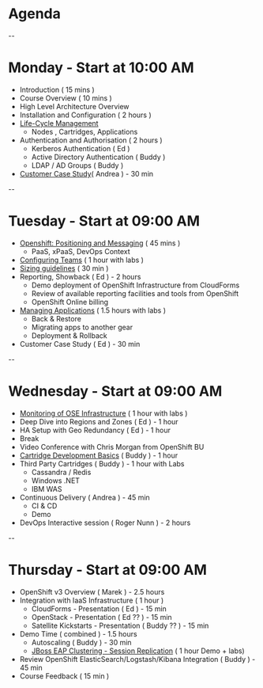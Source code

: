 # Agenda

--

# Monday - Start at 10:00 AM

* Introduction ( 15 mins )
* Course Overview ( 10 mins )
* High Level Architecture Overview
* Installation and Configuration ( 2 hours )
* [Life-Cycle Management](/2015-emea-enablement-training/lifecycle_management/index.html)
  * Nodes , Cartridges, Applications
* Authentication and Authorisation ( 2 hours )
  *  Kerberos Authentication ( Ed )
  *  Active Directory Authentication ( Buddy )
  *  LDAP / AD Groups ( Buddy )
* [Customer Case Study](/2015-emea-enablement-training/case_studies/Monday_AMorena-CaseStudy.pdf)( Andrea ) - 30 min

--

# Tuesday - Start at 09:00 AM

* [Openshift: Positioning and Messaging](/2015-emea-enablement-training/OSE_positioning.pdf) ( 45 mins )
  * PaaS, xPaaS, DevOps Context
* [Configuring Teams](/2015-emea-enablement-training/Teams/)  ( 1 hour with labs )
* [Sizing guidelines](/2015-emea-enablement-training/Sizing/) ( 30 min )
* Reporting, Showback ( Ed ) - 2 hours
  *  Demo deployment of OpenShift Infrastructure from CloudForms
  *  Review of available reporting facilities and tools from OpenShift
  *  OpenShift Online billing 
* [Managing Applications](/2015-emea-enablement-training/ManagingApps/) ( 1.5 hours with labs )
  *  Back & Restore
  *  Migrating apps to another gear
  *  Deployment & Rollback
* Customer Case Study ( Ed ) - 30 min


--

# Wednesday - Start at 09:00 AM

* [Monitoring of OSE Infrastructure](/2015-emea-enablement-training/Monitoring/) ( 1 hour with labs )
* Deep Dive into Regions and Zones ( Ed ) - 1 hour
* HA Setup with Geo Redundancy ( Ed ) - 1 hour
* Break
* Video Conference with Chris Morgan from OpenShift BU
* [Cartridge Development Basics](/2015-emea-enablement-training/Cartridges/) (
Buddy ) - 1 hour
* Third Party Cartridges ( Buddy ) - 1 hour with Labs
  *  Cassandra / Redis
  *  Windows .NET
  *  IBM WAS
* Continuous Delivery ( Andrea ) - 45 min
  *  CI & CD
  *  Demo
* DevOps Interactive session ( Roger Nunn ) - 2 hours

--

# Thursday - Start at 09:00 AM

* OpenShift v3 Overview ( Marek ) - 2.5 hours
* Integration with IaaS Infrastructure ( 1 hour )
  *  CloudForms - Presentation ( Ed ) - 15 min
  *  OpenStack - Presentation ( Ed ?? ) - 15 min
  *  Satellite Kickstarts - Presentation ( Buddy ?? ) - 15 min
* Demo Time ( combined ) - 1.5 hours
  * Autoscaling ( Buddy ) - 30 min
  * [JBoss EAP Clustering - Session Replication](/2015-emea-enablement-training/jbosseap-ose/) ( 1 hour Demo + labs)
* Review OpenShift ElasticSearch/Logstash/Kibana Integration ( Buddy ) - 45 min
* Course Feedback ( 15 min )
